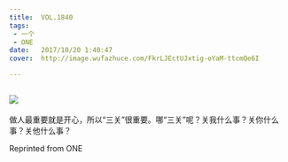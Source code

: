 ```yaml
---
title:	VOL.1840
tags:
 - 一个
 - ONE
date:	2017/10/20 1:40:47
cover:	http://image.wufazhuce.com/FkrLJEctUJxtig-oYaM-ttcmQe6I

---
```

![](http://image.wufazhuce.com/FkrLJEctUJxtig-oYaM-ttcmQe6I)
---

做人最重要就是开心，所以“三关”很重要。哪“三关”呢？关我什么事？关你什么事？关他什么事？
 
Reprinted from ONE
